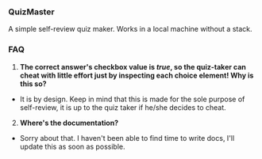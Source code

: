 ### QuizMaster

A simple self-review quiz maker. Works in a local machine without a stack.

### FAQ

1. __The correct answer's checkbox value is _true_, so the quiz-taker can cheat with little effort just by inspecting each choice element! Why is this so?__
  * It is by design. Keep in mind that this is made for the sole purpose of self-review, it is up to the quiz taker if he/she decides to cheat.
2. __Where's the documentation?__
  * Sorry about that. I haven't been able to find time to write docs, I'll update this as soon as possible.